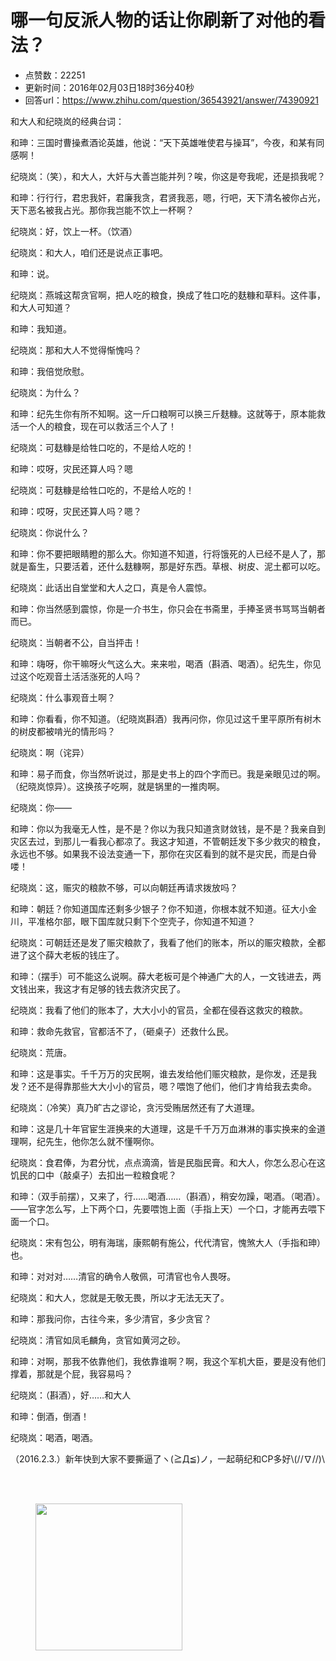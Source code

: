 # 哪一句反派人物的话让你刷新了对他的看法？
- 点赞数：22251
- 更新时间：2016年02月03日18时36分40秒
- 回答url：https://www.zhihu.com/question/36543921/answer/74390921
<body>
 <p data-pid="R_rgH2nV">和大人和纪晓岚的经典台词：</p>
 <p data-pid="0RLChXRp">和珅：三国时曹操煮酒论英雄，他说：“天下英雄唯使君与操耳”，今夜，和某有同感啊！</p>
 <p data-pid="8EE7An8k">纪晓岚：（笑），和大人，大奸与大善岂能并列？唉，你这是夸我呢，还是损我呢？</p>
 <p data-pid="FU55X7xx">和珅：行行行，君忠我奸，君廉我贪，君贤我恶，嗯，行吧，天下清名被你占光，天下恶名被我占光。那你我岂能不饮上一杯啊？</p>
 <p data-pid="wJw_DQcD">纪晓岚：好，饮上一杯。（饮酒）</p>
 <p data-pid="e8lHYAeh">纪晓岚：和大人，咱们还是说点正事吧。</p>
 <p data-pid="ZffNBiKA">和珅：说。</p>
 <p data-pid="B7lvMyTI">纪晓岚：燕城这帮贪官啊，把人吃的粮食，换成了牲口吃的麸糠和草料。这件事，和大人可知道？</p>
 <p data-pid="AJo7-sdb">和珅：我知道。</p>
 <p data-pid="_iUNb9pW">纪晓岚：那和大人不觉得惭愧吗？</p>
 <p data-pid="KpbhxKcB">和珅：我倍觉欣慰。</p>
 <p data-pid="YMdSl5eG">纪晓岚：为什么？</p>
 <p data-pid="YaSEj08-">和珅：纪先生你有所不知啊。这一斤口粮啊可以换三斤麸糠。这就等于，原本能救活一个人的粮食，现在可以救活三个人了！</p>
 <p data-pid="4gwgqAKo">纪晓岚：可麸糠是给牲口吃的，不是给人吃的！</p>
 <p data-pid="M117eSLI">和珅：哎呀，灾民还算人吗？嗯</p>
 <p data-pid="Hkrdrweu">纪晓岚：可麸糠是给牲口吃的，不是给人吃的！</p>
 <p data-pid="qViJHwZX">和珅：哎呀，灾民还算人吗？嗯？</p>
 <p data-pid="-wCfCFf8">纪晓岚：你说什么？</p>
 <p data-pid="dWxHSNW7">和珅：你不要把眼睛瞪的那么大。你知道不知道，行将饿死的人已经不是人了，那就是畜生，只要活着，还什么麸糠啊，那是好东西。草根、树皮、泥土都可以吃。</p>
 <p data-pid="a33S3xLn">纪晓岚：此话出自堂堂和大人之口，真是令人震惊。</p>
 <p data-pid="v2XbNDuw">和珅：你当然感到震惊，你是一介书生，你只会在书斋里，手捧圣贤书骂骂当朝者而已。</p>
 <p data-pid="qI8CNqXJ">纪晓岚：当朝者不公，自当抨击！</p>
 <p data-pid="pS_6KZeW">和珅：嗨呀，你干嘛呀火气这么大。来来啦，喝酒（斟酒、喝酒）。纪先生，你见过这个吃观音土活活涨死的人吗？</p>
 <p data-pid="lpHz4NH6">纪晓岚：什么事观音土啊？</p>
 <p data-pid="gVLHXIKO">和珅：你看看，你不知道。（纪晓岚斟酒）我再问你，你见过这千里平原所有树木的树皮都被啃光的情形吗？</p>
 <p data-pid="rEFhLGDt">纪晓岚：啊（诧异）</p>
 <p data-pid="nUUaY4X4">和珅：易子而食，你当然听说过，那是史书上的四个字而已。我是亲眼见过的啊。（纪晓岚惊异）。这换孩子吃啊，就是锅里的一推肉啊。</p>
 <p data-pid="tIsYz1m-">纪晓岚：你——</p>
 <p data-pid="tf4CuoXt">和珅：你以为我毫无人性，是不是？你以为我只知道贪财敛钱，是不是？我亲自到灾区去过，到那儿一看我心都凉了。我这才知道，不管朝廷发下多少救灾的粮食，永远也不够。如果我不设法变通一下，那你在灾区看到的就不是灾民，而是白骨喽！</p>
 <p data-pid="JEJZz9kO">纪晓岚：这，赈灾的粮款不够，可以向朝廷再请求拨放吗？</p>
 <p data-pid="m1GUsaOj">和珅：朝廷？你知道国库还剩多少银子？你不知道，你根本就不知道。征大小金川，平准格尔部，眼下国库就只剩下个空壳子，你知道不知道？</p>
 <p data-pid="kxF3KccI">纪晓岚：可朝廷还是发了赈灾粮款了，我看了他们的账本，所以的赈灾粮款，全都进了这个薛大老板的钱庄了。</p>
 <p data-pid="BBUihlsT">和珅：（摆手）可不能这么说啊。薛大老板可是个神通广大的人，一文钱进去，两文钱出来，我这才有足够的钱去救济灾民了。</p>
 <p data-pid="y-B_p5vS">纪晓岚：我看了他们的账本了，大大小小的官员，全都在侵吞这救灾的粮款。</p>
 <p data-pid="RoZU4xVb">和珅：救命先救官，官都活不了，（砸桌子）还救什么民。</p>
 <p data-pid="lIQWaApu">纪晓岚：荒唐。</p>
 <p data-pid="gNDQG8Kz">和珅：这是事实。千千万万的灾民啊，谁去发给他们赈灾粮款，是你发，还是我发？还不是得靠那些大大小小的官员，嗯？喂饱了他们，他们才肯给我去卖命。</p>
 <p data-pid="mp-56c6Z">纪晓岚：（冷笑）真乃旷古之谬论，贪污受贿居然还有了大道理。</p>
 <p data-pid="E5r9Ky0H">和珅：这是几十年官宦生涯换来的大道理，这是千千万万血淋淋的事实换来的金道理啊，纪先生，他你怎么就不懂啊你。</p>
 <p data-pid="Yoa5UYbV">纪晓岚：食君俸，为君分忧，点点滴滴，皆是民脂民膏。和大人，你怎么忍心在这饥民的口中（敲桌子）去扣出一粒粮食呢？</p>
 <p data-pid="SbDd-gV2">和珅：（双手前摆），又来了，行……喝酒……（斟酒），稍安勿躁，喝酒。（喝酒）。——官字怎么写，上下两个口，先要喂饱上面（手指上天）一个口，才能再去喂下面一个口。</p>
 <p data-pid="grPoSMrR">纪晓岚：宋有包公，明有海瑞，康熙朝有施公，代代清官，愧煞大人（手指和珅）也。</p>
 <p data-pid="33XlbQnu">和珅：对对对……清官的确令人敬佩，可清官也令人畏呀。</p>
 <p data-pid="h9KKHfCS">纪晓岚：和大人，您就是无敬无畏，所以才无法无天了。</p>
 <p data-pid="OLDZiiVi">和珅：那我问你，古往今来，多少清官，多少贪官？</p>
 <p data-pid="9W4TUiyi">纪晓岚：清官如凤毛麟角，贪官如黄河之砂。</p>
 <p data-pid="8Bp-Gfxy">和珅：对啊，那我不依靠他们，我依靠谁啊？啊，我这个军机大臣，要是没有他们撑着，那就是个屁，我容易吗？</p>
 <p data-pid="stGc714d">纪晓岚：（斟酒），好……和大人</p>
 <p data-pid="B_qExo40">和珅：倒酒，倒酒！</p>
 <p data-pid="4OYs1LiA">纪晓岚：喝酒，喝酒。</p>
 <p data-pid="PjRDwqBv">（2016.2.3.）新年快到大家不要撕逼了ヽ(≧Д≦)ノ，一起萌纪和CP多好\(//∇//)\</p>
 <br>
 <br>
 <figure>
  <img src="https://pic1.zhimg.com/50/83b240a487cd0873f6530973930c7279_720w.jpg?source=1940ef5c" data-rawwidth="235" data-rawheight="300" data-original-token="83b240a487cd0873f6530973930c7279" class="content_image" width="235">
 </figure>
</body>